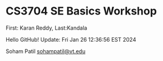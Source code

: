 # CS3704 SE Basics Workshop
First: Karan Reddy, Last:Kandala

Hello GitHub! Update: Fri Jan 26 12:36:56 EST 2024

Soham Patil sohampatil@vt.edu
